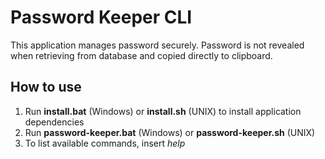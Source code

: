 # Password Keeper CLI

This application manages password securely. Password is not revealed when retrieving from database and copied directly to clipboard.

## How to use

1. Run **install.bat** (Windows) or **install.sh** (UNIX) to install application dependencies
2. Run **password-keeper.bat** (Windows) or **password-keeper.sh** (UNIX)
3. To list available commands, insert *help*